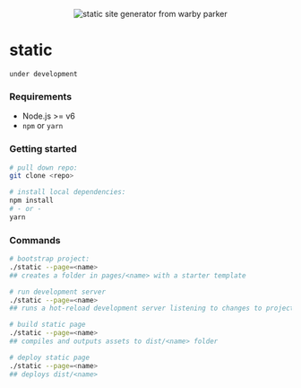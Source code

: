 <p align="center">
  <img alt="static site generator from warby parker" src="https://user-images.githubusercontent.com/794809/35441962-78246634-0273-11e8-8c23-30da2278fcc8.png" />
</p>

# static
`under development`

### Requirements

- Node.js >= v6
- `npm` or `yarn`

### Getting started

```bash
# pull down repo:
git clone <repo>

# install local dependencies:
npm install
# - or -
yarn
```

### Commands

```bash
# bootstrap project:
./static --page=<name>
## creates a folder in pages/<name> with a starter template

# run development server
./static --page=<name>
## runs a hot-reload development server listening to changes to project

# build static page
./static --page=<name>
## compiles and outputs assets to dist/<name> folder

# deploy static page
./static --page=<name>
## deploys dist/<name>
```
